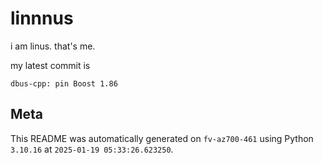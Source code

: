 # linnnus

i am linus. that's me.

my latest commit is

```
dbus-cpp: pin Boost 1.86
```

## Meta

This README was automatically generated on `fv-az700-461` using Python
`3.10.16` at `2025-01-19 05:33:26.623250`.
